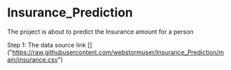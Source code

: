 # Insurance_Prediction

  
   The project is about to predict the Insurance amount for a person 
   
  Step 1: 
     The data source link  [] ("https://raw.githubusercontent.com/webstormuser/Insurance_Prediction/main/insurance.csv")
